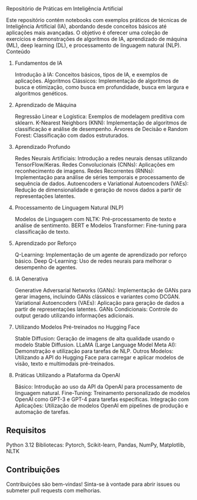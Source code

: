 Repositório de Práticas em Inteligência Artificial

Este repositório contém notebooks com exemplos práticos de técnicas de Inteligência Artificial (IA), abordando desde conceitos básicos até aplicações mais avançadas. O objetivo é oferecer uma coleção de exercícios e demonstrações de algoritmos de IA, aprendizado de máquina (ML), deep learning (DL), e processamento de linguagem natural (NLP).
Conteúdo

1. Fundamentos de IA

    Introdução à IA: Conceitos básicos, tipos de IA, e exemplos de aplicações.
    Algoritmos Clássicos: Implementação de algoritmos de busca e otimização, como busca em profundidade, busca em largura e algoritmos genéticos.

2. Aprendizado de Máquina

    Regressão Linear e Logística: Exemplos de modelagem preditiva com sklearn.
    K-Nearest Neighbors (KNN): Implementação de algoritmos de classificação e análise de desempenho.
    Árvores de Decisão e Random Forest: Classificação com dados estruturados.

3. Aprendizado Profundo

    Redes Neurais Artificiais: Introdução a redes neurais densas utilizando TensorFlow/Keras.
    Redes Convolucionais (CNNs): Aplicações em reconhecimento de imagens.
    Redes Recorrentes (RNNs): Implementação para análise de séries temporais e processamento de sequência de dados.
    Autoencoders e Variational Autoencoders (VAEs): Redução de dimensionalidade e geração de novos dados a partir de representações latentes.

4. Processamento de Linguagem Natural (NLP)

    Modelos de Linguagem com NLTK: Pré-processamento de texto e análise de sentimento.
    BERT e Modelos Transformer: Fine-tuning para classificação de texto.

5. Aprendizado por Reforço

    Q-Learning: Implementação de um agente de aprendizado por reforço básico.
    Deep Q-Learning: Uso de redes neurais para melhorar o desempenho de agentes.

6. IA Generativa

    Generative Adversarial Networks (GANs): Implementação de GANs para gerar imagens, incluindo GANs clássicos e variantes como DCGAN.
    Variational Autoencoders (VAEs): Aplicação para geração de dados a partir de representações latentes.
    GANs Condicionais: Controle do output gerado utilizando informações adicionais.

7. Utilizando Modelos Pré-treinados no Hugging Face

    Stable Diffusion: Geração de imagens de alta qualidade usando o modelo Stable Diffusion.
    LLaMA (Large Language Model Meta AI): Demonstração e utilização para tarefas de NLP.
    Outros Modelos: Utilizando a API do Hugging Face para carregar e aplicar modelos de visão, texto e multimodais pré-treinados.

8. Práticas Utilizando a Plataforma da OpenAI

    Básico: Introdução ao uso da API da OpenAI para processamento de linguagem natural.
    Fine-Tuning: Treinamento personalizado de modelos OpenAI como GPT-3 e GPT-4 para tarefas específicas.
    Integração com Aplicações: Utilização de modelos OpenAI em pipelines de produção e automação de tarefas.


## Requisitos
Python 3.12
Bibliotecas: Pytorch, Scikit-learn, Pandas, NumPy, Matplotlib, NLTK

## Contribuições

Contribuições são bem-vindas! Sinta-se à vontade para abrir issues ou submeter pull requests com melhorias.